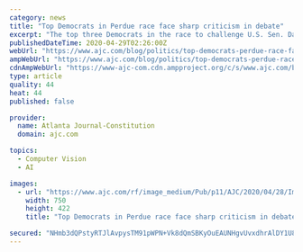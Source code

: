 ```yaml
---
category: news
title: "Top Democrats in Perdue race face sharp criticism in debate"
excerpt: "The top three Democrats in the race to challenge U.S. Sen. David Perdue faced some of the sharpest criticism yet during a Tuesday debate hosted by DeKalb Democrats. Most of the incoming fire targeted Jon Ossoff,"
publishedDateTime: 2020-04-29T02:26:00Z
webUrl: "https://www.ajc.com/blog/politics/top-democrats-perdue-race-face-sharp-criticism-debate/VJ0YRpiABSwuzzbGJRKqtJ/"
ampWebUrl: "https://www.ajc.com/blog/politics/top-democrats-perdue-race-face-sharp-criticism-debate/VJ0YRpiABSwuzzbGJRKqtJ/amp.html"
cdnAmpWebUrl: "https://www-ajc-com.cdn.ampproject.org/c/s/www.ajc.com/blog/politics/top-democrats-perdue-race-face-sharp-criticism-debate/VJ0YRpiABSwuzzbGJRKqtJ/amp.html"
type: article
quality: 44
heat: 44
published: false

provider:
  name: Atlanta Journal-Constitution
  domain: ajc.com

topics:
  - Computer Vision
  - AI

images:
  - url: "https://www.ajc.com/rf/image_medium/Pub/p11/AJC/2020/04/28/Images/mememe.png"
    width: 750
    height: 422
    title: "Top Democrats in Perdue race face sharp criticism in debate"

secured: "NHmb3dQPstyRTJlAvpysTM91pWPN+Vk8dQmSBKyOuEAUNHgvUvxdhrAlDY1U8LZoP9YGDpsdaWHf3b1FebTNBQc74fwbcgRaFOGHtnxTyiVaA2uPwhLNLnXahr6aQr8Euod9zIyIIzJ29iMK+XxeK1kJG2jVLzOuz/KaefY9+IoTaog53/dhLmIlLlt8e0ml1oJ/QYedRhhs1j2eliOXRFCYmkOCLHH2Ll1md5Vy+OZJMoKoELCiQoDxhtm4OtK6QeAoRElStmdadOeSnUkFMrurvpxFMqlLqrXgD46tLRwH+EfZaGKCIn3PqjrZN/NJ;9He6kHNJVy/zZN6jC+o82Q=="
---
```


